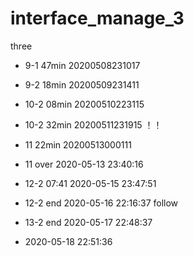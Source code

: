 # interface_manage_3
three
* 9-1 47min 20200508231017
* 9-2 18min 20200509231411
* 10-2 08min 20200510223115
* 10-2 32min 20200511231915 ！！
* 11 22min  20200513000111
* 11 over 2020-05-13 23:40:16

* 12-2 07:41 2020-05-15 23:47:51

* 12-2 end 2020-05-16 22:16:37 follow
* 13-2 end 2020-05-17 22:48:37 
* 2020-05-18 22:51:36